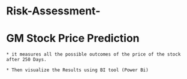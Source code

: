 # Risk-Assessment-
  # GM Stock Price Prediction

    * it measures all the possible outcomes of the price of the stock after 250 Days.
  
    * Then visualize the Results using BI tool (Power Bi) 
